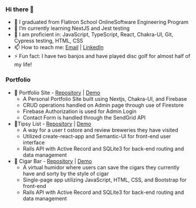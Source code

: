 ### Hi there 👋

- 🔭 I graduated from Flatiron School OnlineSoftware Engineering Program
- 🌱 I’m currently learning NextJS and Jest testing
- 👯 I am proficient in: JavaScript, TypeScript, React, Chakra-UI, Git, Cypress testing, HTML, CSS
- 📫 How to reach me: [Email](mailto:joshuacollins912@gmail.com) | [LinkedIn](https://www.linkedin.com/in/joshuajohncollins/)
- ⚡ Fun fact: I have two banjos and have played disc golf for almost half of my life!

### Portfolio

- 🔖 Portfolio Site - [Repository](https://github.com/builtbyjosh/builtbyjosh-next-portfolio) | [Demo](https://www.builtbyjosh.com)
  - A Personal Portfolio Site built using Nextjs, Chakra-UI, and Firebase
  - CRUD operations handled on Admin page through use of Firestore
  - Firebase Authorization is used for Admin Login
  - Contact Form is handled through the SendGrid API
- 🔖Tipsy List - [Repository](https://github.com/builtbyjosh/tipsy_list_v2) | [Demo](https://youtu.be/YWufa5qcmzU)
  -  A way for a user t ostore and review breweries they have visited
  -  Utilized create-react-app and Semantic-UI for front-end user interface
  -  Rails API with Active Record and SQLite3  for back-end routing and data management
- 🔖 Cigar Bar - [Repository](https://github.com/builtbyjosh/cigar_bar) | [Demo](https://youtu.be/agmWpzSqKvQ)
  - A virtual humidor where users can save the cigars they currently have and sorty by the style of cigar
  - Single-page app utilizing JavaScript, HTML, CSS, and Bootstrap for front-end 
  - Rails API with Active Record and SQLite3  for back-end routing and data management 

